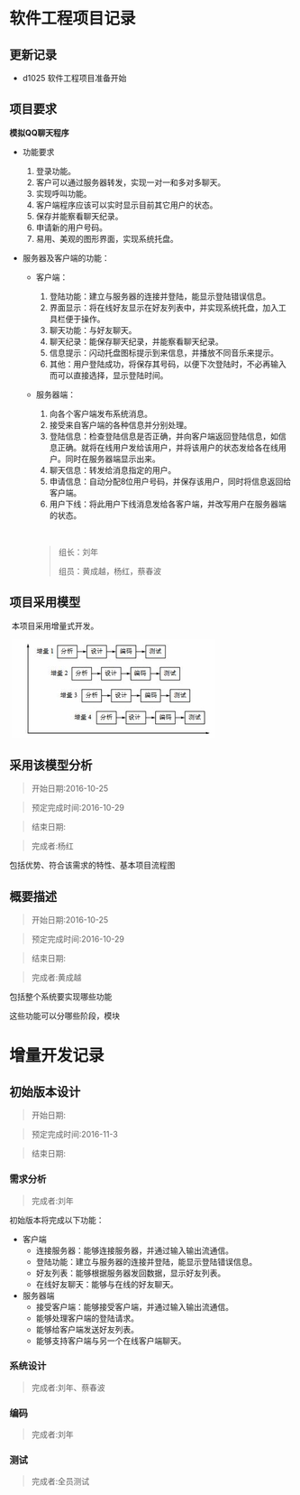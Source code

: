 # 软件工程项目记录

## 更新记录

- d1025 软件工程项目准备开始



## 项目要求

**模拟QQ聊天程序**

- 功能要求

  1. 登录功能。
  2. 客户可以通过服务器转发，实现一对一和多对多聊天。
  3. 实现呼叫功能。
  4. 客户端程序应该可以实时显示目前其它用户的状态。
  5. 保存并能察看聊天纪录。
  6. 申请新的用户号码。
  7. 易用、美观的图形界面，实现系统托盘。

- 服务器及客户端的功能：

  - 客户端：

    1. 登陆功能：建立与服务器的连接并登陆，能显示登陆错误信息。
    2. 界面显示：将在线好友显示在好友列表中，并实现系统托盘，加入工具栏便于操作。
    3. 聊天功能：与好友聊天。
    4. 聊天纪录：能保存聊天纪录，并能察看聊天纪录。
    5. 信息提示：闪动托盘图标提示到来信息，并播放不同音乐来提示。
    6. 其他：用户登陆成功，将保存其号码，以便下次登陆时，不必再输入而可以直接选择，显示登陆时间。

  - 服务器端：

    1. 向各个客户端发布系统消息。
    2. 接受来自客户端的各种信息并分别处理。
    3. 登陆信息：检查登陆信息是否正确，并向客户端返回登陆信息，如信息正确。就将在线用户发给该用户，并将该用户的状态发给各在线用户。同时在服务器端显示出来。
    4. 聊天信息：转发给消息指定的用户。
    5. 申请信息：自动分配8位用户号码，并保存该用户，同时将信息返回给客户端。
    6. 用户下线：将此用户下线消息发给各客户端，并改写用户在服务器端的状态。

    ​

    > 组长：刘年
    >
    > 组员：黄成越，杨红，蔡春波



## 项目采用模型

​	本项目采用增量式开发。



​	![](./IMG/增量模型的软件过程.jpg)

## 采用该模型分析

> 开始日期:2016-10-25

> 预定完成时间:2016-10-29

> 结束日期:

> 完成者:杨红

包括优势、符合该需求的特性、基本项目流程图



## 概要描述

> 开始日期:2016-10-25

> 预定完成时间:2016-10-29

> 结束日期:

> 完成者:黄成越

包括整个系统要实现哪些功能

这些功能可以分哪些阶段，模块



# 增量开发记录

## 初始版本设计

> 开始日期:

> 预定完成时间:2016-11-3

> 结束日期:



### 需求分析

> 完成者:刘年

初始版本将完成以下功能：

- 客户端
  - 连接服务器：能够连接服务器，并通过输入输出流通信。
  - 登陆功能：建立与服务器的连接并登陆，能显示登陆错误信息。
  - 好友列表：能够根据服务器发回数据，显示好友列表。
  - 在线好友聊天：能够与在线的好友聊天。
- 服务器端
  - 接受客户端：能够接受客户端，并通过输入输出流通信。
  - 能够处理客户端的登陆请求。
  - 能够给客户端发送好友列表。
  - 能够支持客户端与另一个在线客户端聊天。

### 系统设计

> 完成者:刘年、蔡春波



### 编码

> 完成者:刘年

### 测试

>完成者:全员测试

